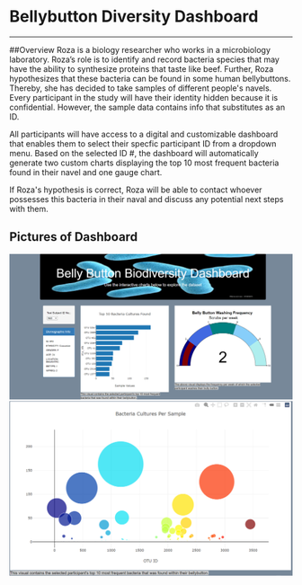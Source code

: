 # Bellybutton Diversity Dashboard
---
##Overview
Roza is a biology researcher who works in a microbiology laboratory. Roza’s role is to identify and record bacteria species that may have the ability to synthesize proteins that taste like beef. Further, Roza hypothesizes that these bacteria can be found in some human bellybuttons. Thereby, she has decided to take samples of different people's navels. Every participant in the study will have their identity hidden because it is confidential. However, the sample data contains info that substitutes as an ID. 

All participants will have access to a digital and customizable dashboard that enables them to select their specfic participant ID from a dropdown menu. Based on the selected ID #, the dashboard will automatically generate two custom charts displaying the top 10 most frequent bacteria found in their navel and one gauge chart. 

If Roza's hypothesis is correct, Roza will be able to contact whoever possesses this bacteria in their naval and discuss any potential next steps with them. 

## Pictures of Dashboard
![](Images/dashboardtop.png)
![](Images/dashboardbottom.png)

